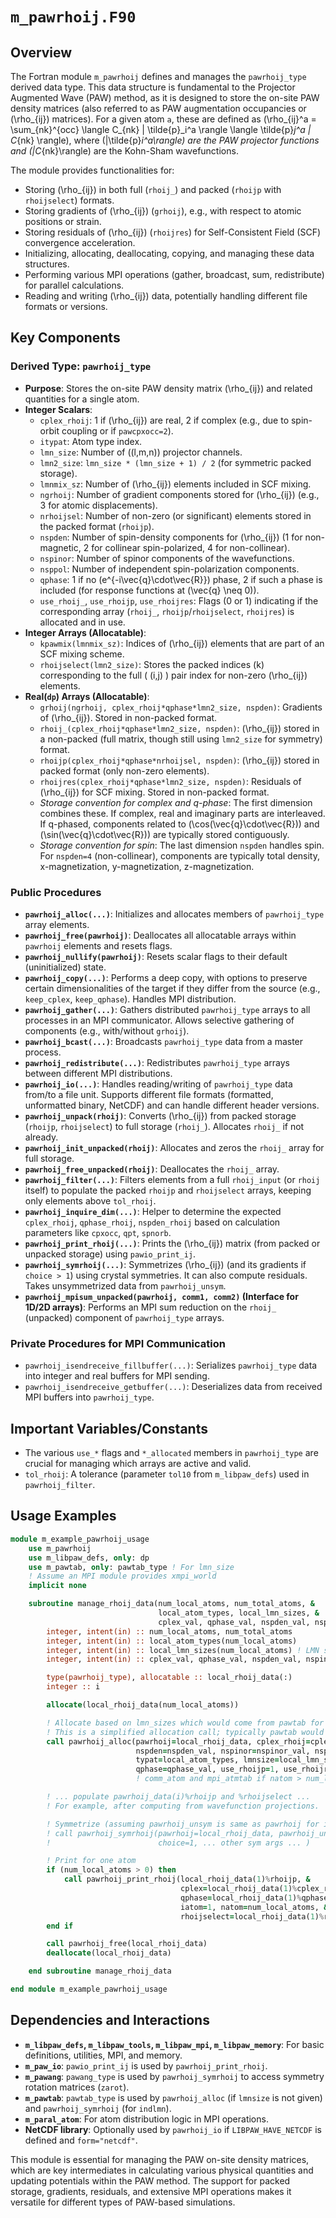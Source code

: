# `m_pawrhoij.F90`

## Overview

The Fortran module `m_pawrhoij` defines and manages the `pawrhoij_type` derived data type. This data structure is fundamental to the Projector Augmented Wave (PAW) method, as it is designed to store the on-site PAW density matrices (also referred to as PAW augmentation occupancies or \(\rho_{ij}\) matrices). For a given atom `a`, these are defined as \(\rho_{ij}^a = \sum_{nk}^{occ} \langle C_{nk} | \tilde{p}_i^a \rangle \langle \tilde{p}_j^a | C_{nk} \rangle\), where \(|\tilde{p}_i^a\rangle\) are the PAW projector functions and \(|C_{nk}\rangle\) are the Kohn-Sham wavefunctions.

The module provides functionalities for:
-   Storing \(\rho_{ij}\) in both full (`rhoij_`) and packed (`rhoijp` with `rhoijselect`) formats.
-   Storing gradients of \(\rho_{ij}\) (`grhoij`), e.g., with respect to atomic positions or strain.
-   Storing residuals of \(\rho_{ij}\) (`rhoijres`) for Self-Consistent Field (SCF) convergence acceleration.
-   Initializing, allocating, deallocating, copying, and managing these data structures.
-   Performing various MPI operations (gather, broadcast, sum, redistribute) for parallel calculations.
-   Reading and writing \(\rho_{ij}\) data, potentially handling different file formats or versions.

## Key Components

### Derived Type: `pawrhoij_type`

-   **Purpose**: Stores the on-site PAW density matrix \(\rho_{ij}\) and related quantities for a single atom.
-   **Integer Scalars**:
    -   `cplex_rhoij`: 1 if \(\rho_{ij}\) are real, 2 if complex (e.g., due to spin-orbit coupling or if `pawcpxocc=2`).
    -   `itypat`: Atom type index.
    -   `lmn_size`: Number of \((l,m,n)\) projector channels.
    -   `lmn2_size`: `lmn_size * (lmn_size + 1) / 2` (for symmetric packed storage).
    -   `lmnmix_sz`: Number of \(\rho_{ij}\) elements included in SCF mixing.
    -   `ngrhoij`: Number of gradient components stored for \(\rho_{ij}\) (e.g., 3 for atomic displacements).
    -   `nrhoijsel`: Number of non-zero (or significant) elements stored in the packed format (`rhoijp`).
    -   `nspden`: Number of spin-density components for \(\rho_{ij}\) (1 for non-magnetic, 2 for collinear spin-polarized, 4 for non-collinear).
    -   `nspinor`: Number of spinor components of the wavefunctions.
    -   `nsppol`: Number of independent spin-polarization components.
    -   `qphase`: 1 if no \(e^{-i\vec{q}\cdot\vec{R}}\) phase, 2 if such a phase is included (for response functions at \(\vec{q} \neq 0\)).
    -   `use_rhoij_`, `use_rhoijp`, `use_rhoijres`: Flags (0 or 1) indicating if the corresponding array (`rhoij_`, `rhoijp`/`rhoijselect`, `rhoijres`) is allocated and in use.
-   **Integer Arrays (Allocatable)**:
    -   `kpawmix(lmnmix_sz)`: Indices of \(\rho_{ij}\) elements that are part of an SCF mixing scheme.
    -   `rhoijselect(lmn2_size)`: Stores the packed indices \(k\) corresponding to the full \( (i,j) \) pair index for non-zero \(\rho_{ij}\) elements.
-   **Real(`dp`) Arrays (Allocatable)**:
    -   `grhoij(ngrhoij, cplex_rhoij*qphase*lmn2_size, nspden)`: Gradients of \(\rho_{ij}\). Stored in non-packed format.
    -   `rhoij_(cplex_rhoij*qphase*lmn2_size, nspden)`: \(\rho_{ij}\) stored in a non-packed (full matrix, though still using `lmn2_size` for symmetry) format.
    -   `rhoijp(cplex_rhoij*qphase*nrhoijsel, nspden)`: \(\rho_{ij}\) stored in packed format (only non-zero elements).
    -   `rhoijres(cplex_rhoij*qphase*lmn2_size, nspden)`: Residuals of \(\rho_{ij}\) for SCF mixing. Stored in non-packed format.
    -   *Storage convention for complex and q-phase*: The first dimension combines these. If complex, real and imaginary parts are interleaved. If q-phased, components related to \(\cos(\vec{q}\cdot\vec{R})\) and \(\sin(\vec{q}\cdot\vec{R})\) are typically stored contiguously.
    -   *Storage convention for spin*: The last dimension `nspden` handles spin. For `nspden=4` (non-collinear), components are typically total density, x-magnetization, y-magnetization, z-magnetization.

### Public Procedures

-   **`pawrhoij_alloc(...)`**: Initializes and allocates members of `pawrhoij_type` array elements.
-   **`pawrhoij_free(pawrhoij)`**: Deallocates all allocatable arrays within `pawrhoij` elements and resets flags.
-   **`pawrhoij_nullify(pawrhoij)`**: Resets scalar flags to their default (uninitialized) state.
-   **`pawrhoij_copy(...)`**: Performs a deep copy, with options to preserve certain dimensionalities of the target if they differ from the source (e.g., `keep_cplex`, `keep_qphase`). Handles MPI distribution.
-   **`pawrhoij_gather(...)`**: Gathers distributed `pawrhoij_type` arrays to all processes in an MPI communicator. Allows selective gathering of components (e.g., with/without `grhoij`).
-   **`pawrhoij_bcast(...)`**: Broadcasts `pawrhoij_type` data from a master process.
-   **`pawrhoij_redistribute(...)`**: Redistributes `pawrhoij_type` arrays between different MPI distributions.
-   **`pawrhoij_io(...)`**: Handles reading/writing of `pawrhoij_type` data from/to a file unit. Supports different file formats (formatted, unformatted binary, NetCDF) and can handle different header versions.
-   **`pawrhoij_unpack(rhoij)`**: Converts \(\rho_{ij}\) from packed storage (`rhoijp`, `rhoijselect`) to full storage (`rhoij_`). Allocates `rhoij_` if not already.
-   **`pawrhoij_init_unpacked(rhoij)`**: Allocates and zeros the `rhoij_` array for full storage.
-   **`pawrhoij_free_unpacked(rhoij)`**: Deallocates the `rhoij_` array.
-   **`pawrhoij_filter(...)`**: Filters elements from a full `rhoij_input` (or `rhoij` itself) to populate the packed `rhoijp` and `rhoijselect` arrays, keeping only elements above `tol_rhoij`.
-   **`pawrhoij_inquire_dim(...)`**: Helper to determine the expected `cplex_rhoij`, `qphase_rhoij`, `nspden_rhoij` based on calculation parameters like `cpxocc`, `qpt`, `spnorb`.
-   **`pawrhoij_print_rhoij(...)`**: Prints the \(\rho_{ij}\) matrix (from packed or unpacked storage) using `pawio_print_ij`.
-   **`pawrhoij_symrhoij(...)`**: Symmetrizes \(\rho_{ij}\) (and its gradients if `choice > 1`) using crystal symmetries. It can also compute residuals. Takes unsymmetrized data from `pawrhoij_unsym`.
-   **`pawrhoij_mpisum_unpacked(pawrhoij, comm1, comm2)` (Interface for 1D/2D arrays)**: Performs an MPI sum reduction on the `rhoij_` (unpacked) component of `pawrhoij_type` arrays.

### Private Procedures for MPI Communication

-   `pawrhoij_isendreceive_fillbuffer(...)`: Serializes `pawrhoij_type` data into integer and real buffers for MPI sending.
-   `pawrhoij_isendreceive_getbuffer(...)`: Deserializes data from received MPI buffers into `pawrhoij_type`.

## Important Variables/Constants

-   The various `use_*` flags and `*_allocated` members in `pawrhoij_type` are crucial for managing which arrays are active and valid.
-   `tol_rhoij`: A tolerance (parameter `tol10` from `m_libpaw_defs`) used in `pawrhoij_filter`.

## Usage Examples

```fortran
module m_example_pawrhoij_usage
    use m_pawrhoij
    use m_libpaw_defs, only: dp
    use m_pawtab, only: pawtab_type ! For lmn_size
    ! Assume an MPI module provides xmpi_world
    implicit none

    subroutine manage_rhoij_data(num_local_atoms, num_total_atoms, &
                                 local_atom_types, local_lmn_sizes, &
                                 cplex_val, qphase_val, nspden_val, nspinor_val, nsppol_val)
        integer, intent(in) :: num_local_atoms, num_total_atoms
        integer, intent(in) :: local_atom_types(num_local_atoms)
        integer, intent(in) :: local_lmn_sizes(num_local_atoms) ! LMN size for each local atom
        integer, intent(in) :: cplex_val, qphase_val, nspden_val, nspinor_val, nsppol_val

        type(pawrhoij_type), allocatable :: local_rhoij_data(:)
        integer :: i

        allocate(local_rhoij_data(num_local_atoms))

        ! Allocate based on lmn_sizes which would come from pawtab for each itypat
        ! This is a simplified allocation call; typically pawtab would be passed.
        call pawrhoij_alloc(pawrhoij=local_rhoij_data, cplex_rhoij=cplex_val, &
                            nspden=nspden_val, nspinor=nspinor_val, nsppol=nsppol_val, &
                            typat=local_atom_types, lmnsize=local_lmn_sizes, &
                            qphase=qphase_val, use_rhoijp=1, use_rhoijres=1)
                            ! comm_atom and mpi_atmtab if natom > num_local_atoms

        ! ... populate pawrhoij_data(i)%rhoijp and %rhoijselect ...
        ! For example, after computing from wavefunction projections.

        ! Symmetrize (assuming pawrhoij_unsym is same as pawrhoij for in-place)
        ! call pawrhoij_symrhoij(pawrhoij=local_rhoij_data, pawrhoij_unsym=local_rhoij_data, &
        !                        choice=1, ... other sym args ... )

        ! Print for one atom
        if (num_local_atoms > 0) then
            call pawrhoij_print_rhoij(local_rhoij_data(1)%rhoijp, &
                                      cplex=local_rhoij_data(1)%cplex_rhoij, &
                                      qphase=local_rhoij_data(1)%qphase, &
                                      iatom=1, natom=num_local_atoms, &
                                      rhoijselect=local_rhoij_data(1)%rhoijselect)
        end if

        call pawrhoij_free(local_rhoij_data)
        deallocate(local_rhoij_data)

    end subroutine manage_rhoij_data

end module m_example_pawrhoij_usage
```

## Dependencies and Interactions

-   **`m_libpaw_defs`, `m_libpaw_tools`, `m_libpaw_mpi`, `m_libpaw_memory`**: For basic definitions, utilities, MPI, and memory.
-   **`m_paw_io`**: `pawio_print_ij` is used by `pawrhoij_print_rhoij`.
-   **`m_pawang`**: `pawang_type` is used by `pawrhoij_symrhoij` to access symmetry rotation matrices (`zarot`).
-   **`m_pawtab`**: `pawtab_type` is used by `pawrhoij_alloc` (if `lmnsize` is not given) and `pawrhoij_symrhoij` (for `indlmn`).
-   **`m_paral_atom`**: For atom distribution logic in MPI operations.
-   **NetCDF library**: Optionally used by `pawrhoij_io` if `LIBPAW_HAVE_NETCDF` is defined and `form="netcdf"`.

This module is essential for managing the PAW on-site density matrices, which are key intermediates in calculating various physical quantities and updating potentials within the PAW method. The support for packed storage, gradients, residuals, and extensive MPI operations makes it versatile for different types of PAW-based simulations.
